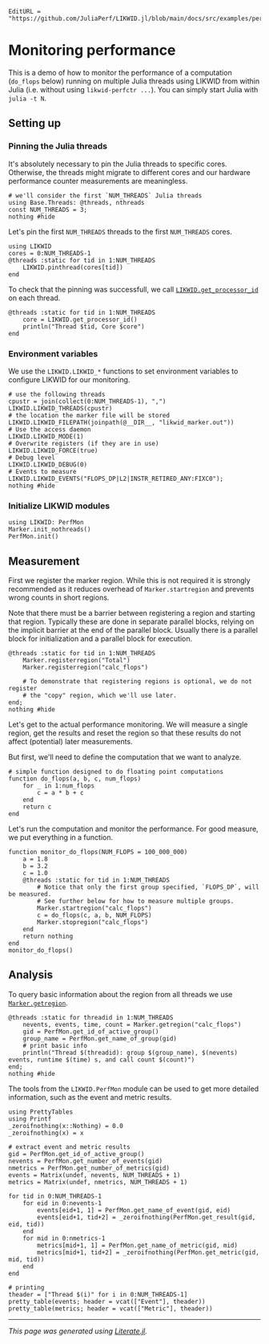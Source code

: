 ```@meta
EditURL = "https://github.com/JuliaPerf/LIKWID.jl/blob/main/docs/src/examples/perfmon.jl"
```

# Monitoring performance

This is a demo of how to monitor the performance of a computation (`do_flops` below)
running on multiple Julia threads using LIKWID from within Julia (i.e. without using `likwid-perfctr ...`).
You can simply start Julia with `julia -t N`.

## Setting up

### Pinning the Julia threads

It's absolutely necessary to pin the Julia threads to specific cores.
Otherwise, the threads might migrate to different cores and our hardware performance
counter measurements are meaningless.

````@example perfmon
# we'll consider the first `NUM_THREADS` Julia threads
using Base.Threads: @threads, nthreads
const NUM_THREADS = 3;
nothing #hide
````

Let's pin the first `NUM_THREADS` threads to the first `NUM_THREADS` cores.

````@example perfmon
using LIKWID
cores = 0:NUM_THREADS-1
@threads :static for tid in 1:NUM_THREADS
    LIKWID.pinthread(cores[tid])
end
````

To check that the pinning was successfull, we call [`LIKWID.get_processor_id`](@ref) on each thread.

````@example perfmon
@threads :static for tid in 1:NUM_THREADS
    core = LIKWID.get_processor_id()
    println("Thread $tid, Core $core")
end
````

### Environment variables

We use the `LIKWID.LIKWID_*` functions to set environment variables to configure LIKWID for our
monitoring.

````@example perfmon
# use the following threads
cpustr = join(collect(0:NUM_THREADS-1), ",")
LIKWID.LIKWID_THREADS(cpustr)
# the location the marker file will be stored
LIKWID.LIKWID_FILEPATH(joinpath(@__DIR__, "likwid_marker.out"))
# Use the access daemon
LIKWID.LIKWID_MODE(1)
# Overwrite registers (if they are in use)
LIKWID.LIKWID_FORCE(true)
# Debug level
LIKWID.LIKWID_DEBUG(0)
# Events to measure
LIKWID.LIKWID_EVENTS("FLOPS_DP|L2|INSTR_RETIRED_ANY:FIXC0");
nothing #hide
````

### Initialize LIKWID modules

````@example perfmon
using LIKWID: PerfMon
Marker.init_nothreads()
PerfMon.init()
````

## Measurement

First we register the marker region. While this is not required
it is strongly recommended as it reduces overhead of `Marker.startregion`
and prevents wrong counts in short regions.

Note that there must be a barrier between registering a region and starting that
region. Typically these are done in separate parallel blocks, relying on
the implicit barrier at the end of the parallel block. Usually there is
a parallel block for initialization and a parallel block for execution.

````@example perfmon
@threads :static for tid in 1:NUM_THREADS
    Marker.registerregion("Total")
    Marker.registerregion("calc_flops")

    # To demonstrate that registering regions is optional, we do not register
    # the "copy" region, which we'll use later.
end;
nothing #hide
````

Let's get to the actual performance monitoring.
We will measure a single region, get the results
and reset the region so that these results
do not affect (potential) later measurements.

But first, we'll need to define the computation
that we want to analyze.

````@example perfmon
# simple function designed to do floating point computations
function do_flops(a, b, c, num_flops)
    for _ in 1:num_flops
        c = a * b + c
    end
    return c
end
````

Let's run the computation and monitor the performance. For good measure,
we put everything in a function.

````@example perfmon
function monitor_do_flops(NUM_FLOPS = 100_000_000)
    a = 1.8
    b = 3.2
    c = 1.0
    @threads :static for tid in 1:NUM_THREADS
        # Notice that only the first group specified, `FLOPS_DP`, will be measured.
        # See further below for how to measure multiple groups.
        Marker.startregion("calc_flops")
        c = do_flops(c, a, b, NUM_FLOPS)
        Marker.stopregion("calc_flops")
    end
    return nothing
end
monitor_do_flops()
````

## Analysis

To query basic information about the region from all threads
we use [`Marker.getregion`](@ref).

````@example perfmon
@threads :static for threadid in 1:NUM_THREADS
    nevents, events, time, count = Marker.getregion("calc_flops")
    gid = PerfMon.get_id_of_active_group()
    group_name = PerfMon.get_name_of_group(gid)
    # print basic info
    println("Thread $(threadid): group $(group_name), $(nevents) events, runtime $(time) s, and call count $(count)")
end;
nothing #hide
````

The tools from the `LIKWID.PerfMon` module can be used to get more detailed information,
such as the event and metric results.

````@example perfmon
using PrettyTables
using Printf
_zeroifnothing(x::Nothing) = 0.0
_zeroifnothing(x) = x

# extract event and metric results
gid = PerfMon.get_id_of_active_group()
nevents = PerfMon.get_number_of_events(gid)
nmetrics = PerfMon.get_number_of_metrics(gid)
events = Matrix(undef, nevents, NUM_THREADS + 1)
metrics = Matrix(undef, nmetrics, NUM_THREADS + 1)

for tid in 0:NUM_THREADS-1
    for eid in 0:nevents-1
        events[eid+1, 1] = PerfMon.get_name_of_event(gid, eid)
        events[eid+1, tid+2] = _zeroifnothing(PerfMon.get_result(gid, eid, tid))
    end
    for mid in 0:nmetrics-1
        metrics[mid+1, 1] = PerfMon.get_name_of_metric(gid, mid)
        metrics[mid+1, tid+2] = _zeroifnothing(PerfMon.get_metric(gid, mid, tid))
    end
end

# printing
theader = ["Thread $(i)" for i in 0:NUM_THREADS-1]
pretty_table(events; header = vcat(["Event"], theader))
pretty_table(metrics; header = vcat(["Metric"], theader))
````

---

*This page was generated using [Literate.jl](https://github.com/fredrikekre/Literate.jl).*

